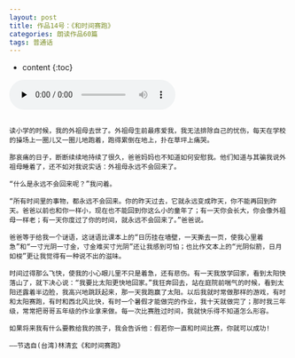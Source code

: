 ```yaml
---
layout: post
title: 作品14号：《和时间赛跑》
categories: 朗读作品60篇
tags: 普通话
---
```


* content
{:toc}



<audio id="audio" controls="" preload="none">
<source id="MP3" src="https://www.conceptenglish.cn/x/PTH60/14.MP3">
</audio>



```

读小学的时候，我的外祖母去世了。外祖母生前最疼爱我，我无法排除自己的忧伤，每天在学校的操场上一圈儿又一圈儿地跑着，跑得累倒在地上，扑在草坪上痛哭。

那哀痛的日子，断断续续地持续了很久，爸爸妈妈也不知道如何安慰我。他们知道与其骗我说外祖母睡着了，还不如对我说实话：外祖母永远不会回来了。

“什么是永远不会回来呢？”我问着。

“所有时间里的事物，都永远不会回来。你的昨天过去，它就永远变成昨天，你不能再回到昨天。爸爸以前也和你一样小，现在也不能回到你这么小的童年了；有一天你会长大，你会像外祖母一样老；有一天你度过了你的时间，就永远不会回来了。”爸爸说。

爸爸等于给我一个谜语，这谜语比课本上的“日历挂在墙壁，一天撕去一页，使我心里着急”和“一寸光阴一寸金，寸金难买寸光阴”还让我感到可怕；也比作文本上的“光阴似箭，日月如梭”更让我觉得有一种说不出的滋味。

时间过得那么飞快，使我的小心眼儿里不只是着急，还有悲伤。有一天我放学回家，看到太阳快落山了，就下决心说：“我要比太阳更快地回家。”我狂奔回去，站在庭院前喘气的时候，看到太阳还露着半边脸，我高兴地跳跃起来，那一天我跑赢了太阳。以后我就时常做那样的游戏，有时和太阳赛跑，有时和西北风比快，有时一个暑假才能做完的作业，我十天就做完了；那时我三年级，常常把哥哥五年级的作业拿来做。每一次比赛胜过时间，我就快乐得不知道怎么形容。

如果将来我有什么要教给我的孩子，我会告诉他：假若你一直和时间比赛，你就可以成功!

——节选自(台湾)林清玄《和时间赛跑》

```
